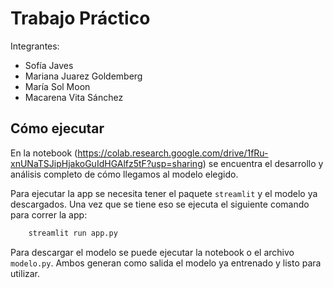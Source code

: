 # Trabajo Práctico

Integrantes:

- Sofía Javes
- Mariana Juarez Goldemberg
- María Sol Moon
- Macarena Vita Sánchez

## Cómo ejecutar

En la notebook (https://colab.research.google.com/drive/1fRu-xnUNaTSJipHjakoGuIdHGAlfz5tF?usp=sharing) se encuentra el desarrollo y análisis completo de cómo llegamos al modelo elegido.

Para ejecutar la app se necesita tener el paquete `streamlit` y el modelo ya descargados. Una vez que se tiene eso se ejecuta el siguiente comando para correr la app:

```bash
    streamlit run app.py
```

Para descargar el modelo se puede ejecutar la notebook o el archivo `modelo.py`. Ambos generan como salida el modelo ya entrenado y listo para utilizar.

